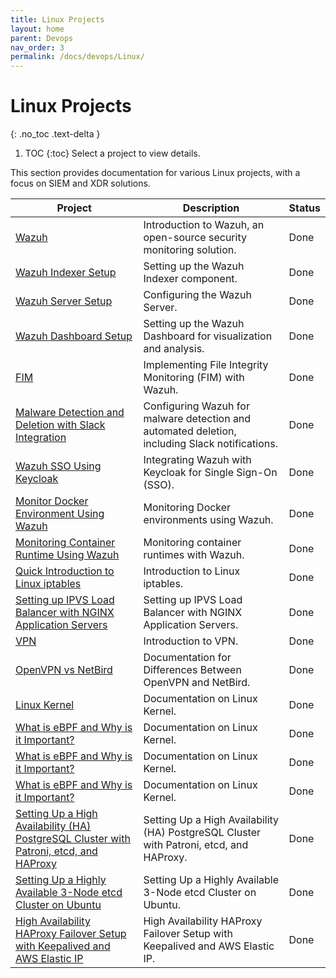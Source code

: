 ```yaml
---
title: Linux Projects
layout: home
parent: Devops
nav_order: 3
permalink: /docs/devops/Linux/
---
```


# Linux Projects
{: .no_toc .text-delta }

1. TOC
{:toc}
Select a project to view details.

<!-- - [Wazuh](/docs/devops/Linux/SIEM-And-XDR/wazuh-introduction/)
   - [Wazuh indexer setup](/docs/devops/Linux/SIEM-And-XDR/wazuh-indexer-setup/)
   - [Wazuh server setup](/docs/devops/Linux/SIEM-And-XDR/wazuh-server-setup/)
   - [Wazuh dashboard setup](/docs/devops/Linux/SIEM-And-XDR/wazuh-dashboard-setup/)
   - [FIM](/docs/devops/Linux/SIEM-And-XDR/FIM/)
   - [Malware Detection and Deletion along with Slack Intergarion](/docs/devops/Linux/SIEM-And-XDR/malware-detection-and-deletion-and-slack-intergarion/)
   - [Wazuh SSO Using Keycloak](/docs/devops/Linux/SIEM-And-XDR/wazuh-sso-using-keycloak/)
   - [Monitor Docker Environment Using Wazuh](/docs/devops/Linux/SIEM-And-XDR/wazuh-to-monitor-docker/)
   - [Monitoring Container Runtime Using Wazuh](/docs/devops/Linux/SIEM-And-XDR/wazuh-monitoring-container-runtime/)

- [Wazuh Indexer](/docs/devops/Linux/SIEM-And-XDR/) -->

This section provides documentation for various Linux projects, with a focus on SIEM and XDR solutions.

| Project                     | Description                                                                                             | Status |
| --------------------------- | ------------------------------------------------------------------------------------------------------- | ------ |
| [Wazuh](/docs/devops/Linux/SIEM-And-XDR/wazuh-introduction/) | Introduction to Wazuh, an open-source security monitoring solution.                                | Done   |
| [Wazuh Indexer Setup](/docs/devops/Linux/SIEM-And-XDR/wazuh-indexer-setup/) | Setting up the Wazuh Indexer component.                                                              | Done   |
| [Wazuh Server Setup](/docs/devops/Linux/SIEM-And-XDR/wazuh-server-setup/) | Configuring the Wazuh Server.                                                                       | Done   |
| [Wazuh Dashboard Setup](/docs/devops/Linux/SIEM-And-XDR/wazuh-dashboard-setup/) | Setting up the Wazuh Dashboard for visualization and analysis.                                       | Done   |
| [FIM](/docs/devops/Linux/SIEM-And-XDR/FIM/) | Implementing File Integrity Monitoring (FIM) with Wazuh.                                             | Done   |
| [Malware Detection and Deletion with Slack Integration](/docs/devops/Linux/SIEM-And-XDR/malware-detection-and-deletion-and-slack-intergarion/) | Configuring Wazuh for malware detection and automated deletion, including Slack notifications. | Done   |
| [Wazuh SSO Using Keycloak](/docs/devops/Linux/SIEM-And-XDR/wazuh-sso-using-keycloak/) | Integrating Wazuh with Keycloak for Single Sign-On (SSO).                                          | Done   |
| [Monitor Docker Environment Using Wazuh](/docs/devops/Linux/SIEM-And-XDR/wazuh-to-monitor-docker/) | Monitoring Docker environments using Wazuh.                                                          | Done   |
| [Monitoring Container Runtime Using Wazuh](/docs/devops/Linux/SIEM-And-XDR/wazuh-monitoring-container-runtime/) | Monitoring container runtimes with Wazuh.                                                             | Done   |
| [Quick Introduction to Linux iptables](/docs/devops/Linux/Iptables/iptables/) | Introduction to Linux iptables.                                                             | Done   |
| [Setting up IPVS Load Balancer with NGINX Application Servers](/docs/devops/Linux/Iptables/ipvs-loadbalancer/) | Setting up IPVS Load Balancer with NGINX Application Servers.                                                             | Done   |
| [VPN](/docs/devops/Linux/vpn/vpn/) | Introduction to VPN.   | Done   |
| [OpenVPN vs NetBird](/docs/devops/Linux/vpn/openvpn-vs-netbird/) | Documentation for Differences Between OpenVPN and NetBird.                                                             | Done   |
| [Linux Kernel](/docs/devops/Linux/kernel/kernel/) |  Documentation on Linux Kernel.                                                             | Done   |
| [What is eBPF and Why is it Important?](/docs/devops/Linux/eBPF/) | Documentation on Linux Kernel.                                                             | Done   |
| [What is eBPF and Why is it Important?](/docs/devops/Linux/eBPF/) | Documentation on Linux Kernel.                                                             | Done   |
| [What is eBPF and Why is it Important?](/docs/devops/Linux/eBPF/) | Documentation on Linux Kernel.                                                             | Done   |
| [Setting Up a High Availability (HA) PostgreSQL Cluster with Patroni, etcd, and HAProxy](/docs/devops/Linux/Postgresql/SETTING-UP-A-POSTGRESQL-HA-CLUSTER/) | Setting Up a High Availability (HA) PostgreSQL Cluster with Patroni, etcd, and HAProxy.                                                             | Done   |
| [Setting Up a Highly Available 3-Node etcd Cluster on Ubuntu](/docs/devops/Linux/Etcd-cluster-setup/Etcd-cluster-setup/) | Setting Up a Highly Available 3-Node etcd Cluster on Ubuntu.                                                             | Done   |
| [High Availability HAProxy Failover Setup with Keepalived and AWS Elastic IP](/docs/devops/Linux/HAProxy-cluster-setup/HAProxy-cluster-setup/) | High Availability HAProxy Failover Setup with Keepalived and AWS Elastic IP.                                                             | Done   |